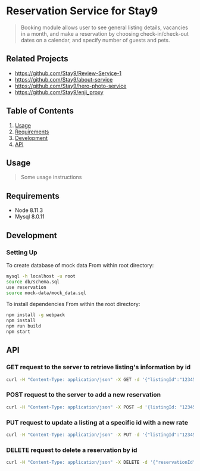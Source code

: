 # Reservation Service for Stay9

> Booking module allows user to see general listing details, vacancies in a month, and make a reservation by choosing check-in/check-out dates on a calendar, and specify number of guests and pets.

## Related Projects

  - https://github.com/Stay9/Review-Service-1
  - https://github.com/Stay9/about-service
  - https://github.com/Stay9/hero-photo-service
  - https://github.com/Stay9/enji_proxy

## Table of Contents

1. [Usage](#Usage)
2. [Requirements](#requirements)
3. [Development](#development)
4. [API](#API)

## Usage

> Some usage instructions

## Requirements
- Node 8.11.3
- Mysql 8.0.11

## Development

### Setting Up

To create database of mock data
From within root directory:

```sh
mysql -h localhost -u root
source db/schema.sql
use reservation
source mock-data/mock_data.sql
```


To install dependencies
From within the root directory:

```sh
npm install -g webpack
npm install
npm run build
npm start
```
## API

### GET request to the server to retrieve listing's information by id
```sh
curl -H "Content-Type: application/json" -X GET -d '{"listingId":"1234567"}' http://localhost:3003/api/listings/:listingId
```

### POST request to the server to add a new reservation
```sh
curl -H "Content-Type: application/json" -X POST -d '{listingId: "1234567", "checkIn":"2018-09-04", "checkOut":"2018-09-09", "adults":"2", "pups":"2", "total_charge":"423.13"}' http://localhost:3003/api/reservations/new
```

### PUT request to update a listing at a specific id with a new rate
```sh
curl -H "Content-Type: application/json" -X PUT -d '{"listingId":"123456", "rate":"127.81"}' http://localhost:3003/api/listings/:listingId
```

### DELETE request to delete a reservation by id
```sh
curl -H "Content-Type: application/json" -X DELETE -d '{"reservationId":"45012"}' http://localhost:3003/api/reservation/:reservationId
```
